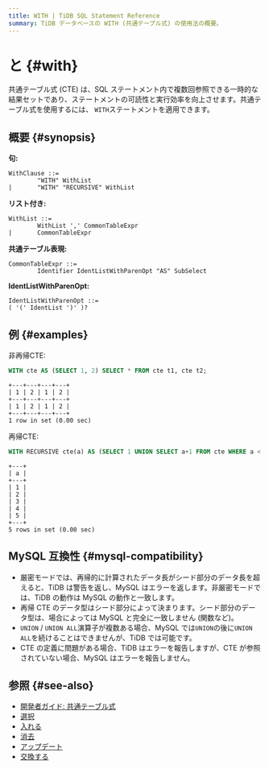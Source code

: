 ```yaml
---
title: WITH | TiDB SQL Statement Reference
summary: TiDB データベースの WITH (共通テーブル式) の使用法の概要。
---
```


# と {#with}

共通テーブル式 (CTE) は、SQL ステートメント内で複数回参照できる一時的な結果セットであり、ステートメントの可読性と実行効率を向上させます。共通テーブル式を使用するには、 `WITH`ステートメントを適用できます。

## 概要 {#synopsis}

**句:**

```ebnf+diagram
WithClause ::=
        "WITH" WithList
|       "WITH" "RECURSIVE" WithList
```

**リスト付き:**

```ebnf+diagram
WithList ::=
        WithList ',' CommonTableExpr
|       CommonTableExpr
```

**共通テーブル表現:**

```ebnf+diagram
CommonTableExpr ::=
        Identifier IdentListWithParenOpt "AS" SubSelect
```

**IdentListWithParenOpt:**

```ebnf+diagram
IdentListWithParenOpt ::=
( '(' IdentList ')' )?
```

## 例 {#examples}

非再帰CTE:

```sql
WITH cte AS (SELECT 1, 2) SELECT * FROM cte t1, cte t2;
```

    +---+---+---+---+
    | 1 | 2 | 1 | 2 |
    +---+---+---+---+
    | 1 | 2 | 1 | 2 |
    +---+---+---+---+
    1 row in set (0.00 sec)

再帰CTE:

```sql
WITH RECURSIVE cte(a) AS (SELECT 1 UNION SELECT a+1 FROM cte WHERE a < 5) SELECT * FROM cte;
```

    +---+
    | a |
    +---+
    | 1 |
    | 2 |
    | 3 |
    | 4 |
    | 5 |
    +---+
    5 rows in set (0.00 sec)

## MySQL 互換性 {#mysql-compatibility}

-   厳密モードでは、再帰的に計算されたデータ長がシード部分のデータ長を超えると、TiDB は警告を返し、MySQL はエラーを返します。非厳密モードでは、TiDB の動作は MySQL の動作と一致します。
-   再帰 CTE のデータ型はシード部分によって決まります。シード部分のデータ型は、場合によっては MySQL と完全に一致しません (関数など)。
-   `UNION` / `UNION ALL`演算子が複数ある場合、MySQL では`UNION`の後に`UNION ALL`を続けることはできませんが、TiDB では可能です。
-   CTE の定義に問題がある場合、TiDB はエラーを報告しますが、CTE が参照されていない場合、MySQL はエラーを報告しません。

## 参照 {#see-also}

-   [開発者ガイド: 共通テーブル式](/develop/dev-guide-use-common-table-expression.md)
-   [選択](/sql-statements/sql-statement-select.md)
-   [入れる](/sql-statements/sql-statement-insert.md)
-   [消去](/sql-statements/sql-statement-delete.md)
-   [アップデート](/sql-statements/sql-statement-update.md)
-   [交換する](/sql-statements/sql-statement-replace.md)
